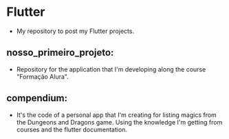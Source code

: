 # Flutter

- My repository to post my Flutter projects.

## nosso_primeiro_projeto:

- Repository for the application that I'm developing along the course "Formação Alura".


## compendium:

- It's the code of a personal app that I'm creating for listing magics from the Dungeons and Dragons game. Using the knowledge I'm getting from courses and the flutter documentation.
